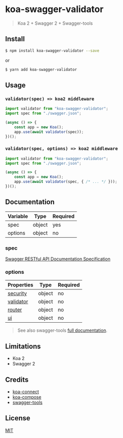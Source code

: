 # koa-swagger-validator

> Koa 2 + Swagger 2 + Swagger-tools

## Install

```bash
$ npm install koa-swagger-validator --save
```

or

```bash
$ yarn add koa-swagger-validator
```

## Usage

### `validator(spec) => koa2 middleware`

```javascript
import validator from "koa-swagger-validator";
import spec from "./swagger.json";

(async () => {
    const app = new Koa();
    app.use(await validator(spec));
})();
```

### `validator(spec, options) => koa2 middleware`

```javascript
import validator from "koa-swagger-validator";
import spec from "./swagger.json";

(async () => {
    const app = new Koa();
    app.use(await validator(spec, { /* ... */ }));
})();
```

## Documentation

|Variable|Type|Required|
|--------|----|--------|
|spec|object|yes|
|options|object|no|

### spec

[Swagger RESTful API Documentation Specification](https://github.com/OAI/OpenAPI-Specification/blob/master/versions/2.0.md#schema)

### options

|Properties|Type|Required|
|----------|----|--------|
|[security](https://github.com/apigee-127/swagger-tools/blob/master/docs/Middleware.md#swagger-security)|object|no|
|[validator](https://github.com/apigee-127/swagger-tools/blob/master/docs/Middleware.md#swagger-validator)|object|no|
|[router](https://github.com/apigee-127/swagger-tools/blob/master/docs/Middleware.md#swagger-router)|object|no|
|[ui](https://github.com/apigee-127/swagger-tools/blob/master/docs/Middleware.md#swagger-ui)|object|no|

> See also swagger-tools [full documentation](https://github.com/apigee-127/swagger-tools/blob/master/docs/Middleware.md).

## Limitations
- Koa 2
- Swagger 2

## Credits

- [koa-connect](https://github.com/vkurchatkin/koa-connect)
- [koa-compose](https://github.com/koajs/compose)
- [swagger-tools](https://github.com/apigee-127/swagger-tools)

## License

[MIT](LICENSE)